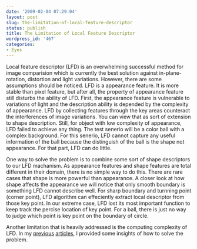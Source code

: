 ```yaml
---
date: '2009-02-04 07:29:04'
layout: post
slug: the-limitation-of-local-feature-descriptor
status: publish
title: The Limitation of Local Feature Descriptor
wordpress_id: '467'
categories:
- Eyes
---
```


Local feature descriptor (LFD) is an overwhelming successful method for image comparision which is currently the best solution against in-plane-rotation, distortion and light variations. However, there are some assumptions should be noticed. LFD is a appearance feature. It is more stable than pixel feature, but after all, the property of appearance feature still disturbs the ability of LFD. First, the appearance feature is vulnerable to variations of light and the description ability is depended by the complexity of appearance. LFD by collecting features through the key areas counteract the interferences of image variations. You can view that as sort of extension to shape description. Still, for object with low complexity of appearance, LFD failed to achieve any thing. The test senerio will be a color ball with a complex background. For this senerio, LFD cannot capture any useful information of the ball because the distinguish of the ball is the shape not appearance. For that part, LFD can do little.

One way to solve the problem is to combine some sort of shape descriptors to our LFD machanism. As appearance features and shape features are total different in their domain, there is no simple way to do this. There are rare cases that shape is more powerful than appearance. A closer look at how shape affects the appearance we will notice that only smooth boundary is something LFD cannot describe well. For sharp boundary and turnning point (corner point), LFD algorithm can effeciently extract local descriptor from those key point. In our extreme case, LFD lost its most important function to keep track the percise location of key point. For a ball, there is just no way to judge which point is key point on the boundary of circle.

Another limitation that is heavily addressed is the computing complexity of LFD. In my [previous](http://jsms.me/?p=450) [articles](http://jsms.me/?p=436), I provided some insights of how to solve the problem.
